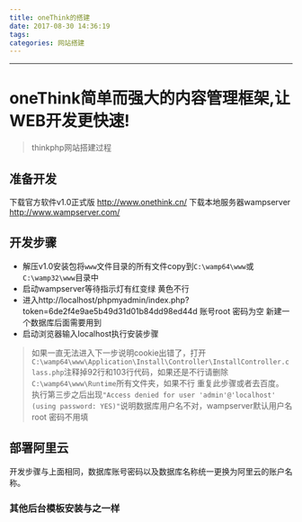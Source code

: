 ```yaml
---
title: oneThink的搭建
date: 2017-08-30 14:36:19
tags:
categories: 网站搭建
---
```

------

<!-- more -->

# oneThink简单而强大的内容管理框架,让WEB开发更快速!

> thinkphp网站搭建过程

## 准备开发

  下载官方软件v1.0正式版 http://www.onethink.cn/
  下载本地服务器wampserver http://www.wampserver.com/

## 开发步骤

* 解压v1.0安装包将`www`文件目录的所有文件copy到`C:\wamp64\www`或`C:\wamp32\www`目录中
* 启动wampserver等待指示灯有红变绿 黄色不行
* 进入http://localhost/phpmyadmin/index.php?token=6de2f4e9ae5b49d31d01b84dd98ed44d 账号root 密码为空 新建一个数据库后面需要用到
* 启动浏览器输入localhost执行安装步骤
> 如果一直无法进入下一步说明cookie出错了，打开`C:\wamp64\www\Application\Install\Controller\InstallController.class.php`注释掉92行和103行代码，如果还是不行请删除`C:\wamp64\www\Runtime`所有文件夹，如果不行 重复此步骤或者去百度。
> 执行第三步之后出现`"Access denied for user 'admin'@'localhost' (using password: YES)"`说明数据库用户名不对，wampserver默认用户名 root 密码不用填

## 部署阿里云

开发步骤与上面相同，数据库账号密码以及数据库名称统一更换为阿里云的账户名称。


### 其他后台模板安装与之一样
